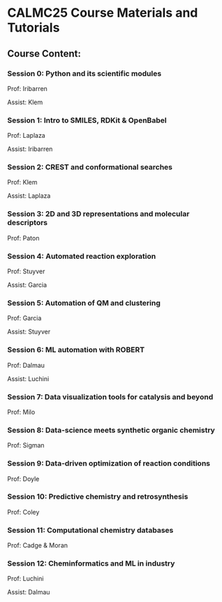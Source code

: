 # CALMC25 Course Materials and Tutorials

## Course Content:
### Session 0: Python and its scientific modules 

Prof: Iribarren

Assist: Klem

### Session 1: Intro to SMILES, RDKit & OpenBabel

Prof: Laplaza

Assist: Iribarren


### Session 2: CREST and conformational searches

Prof: Klem

Assist: Laplaza


### Session 3: 2D and 3D representations and molecular descriptors

Prof: Paton

### Session 4: Automated reaction exploration

Prof: Stuyver

Assist: Garcia

### Session 5: Automation of QM and clustering

Prof: Garcia

Assist: Stuyver

### Session 6: ML automation with ROBERT

Prof: Dalmau

Assist: Luchini

### Session 7: Data visualization tools for catalysis and beyond

Prof: Milo

### Session 8: Data-science meets synthetic organic chemistry

Prof: Sigman

### Session 9: Data-driven optimization of reaction conditions

Prof: Doyle

### Session 10: Predictive chemistry and retrosynthesis

Prof: Coley

### Session 11: Computational chemistry databases

Prof: Cadge & Moran

### Session 12: Cheminformatics and ML in industry

Prof: Luchini

Assist: Dalmau


